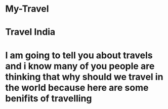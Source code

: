 # My-Travel
# Travel India
# I am going to tell you about travels and i know many of you people are thinking that why should we travel in the world because here are some benifits of travelling                    

